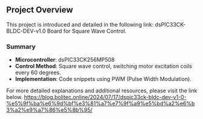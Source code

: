 ## Project Overview

This project is introduced and detailed in the following link: dsPIC33CK-BLDC-DEV-v1.0 Board for Square Wave Control.

### Summary
- **Microcontroller**: dsPIC33CK256MP508
- **Control Method**: Square wave control, switching motor excitation coils every 60 degrees.
- **Implementation**: Code snippets using PWM (Pulse Width Modulation).

For more detailed explanations and additional resources, please visit the link below.
https://blog.bolitec.online/2024/07/17/dspic33ck-bldc-dev-v1-0-%e5%9f%ba%e6%9d%bf%e3%81%a7%e7%9f%a9%e5%bd%a2%e6%b3%a2%e9%a7%86%e5%8b%95/
